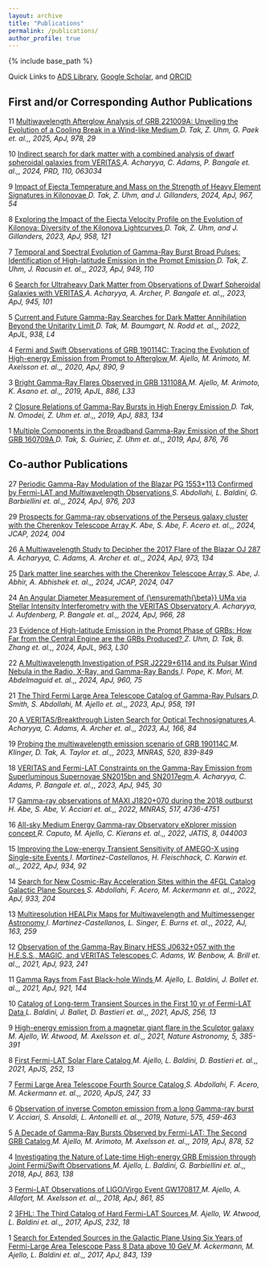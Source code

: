 ```yaml
---
layout: archive
title: "Publications"
permalink: /publications/
author_profile: true
---
```


{% include base_path %}

Quick Links to
 [ADS Library](https://ui.adsabs.harvard.edu/public-libraries/NcNSS5NLQBaMY7s9EsZfoQ),
 [Google Scholar](https://scholar.google.com/citations?user=UuiLBJEAAAAJ&hl=en), and
 [ORCID](https://orcid.org/0000-0002-9852-2469)

## First and/or Corresponding Author Publications
11 <a href="https://ui.adsabs.harvard.edu/abs/2025ApJ...978...29T/abstract">Multiwavelength Afterglow Analysis of GRB 221009A: Unveiling the Evolution of a Cooling Break in a Wind-like Medium   </a>
 *D. Tak, Z. Uhm, G. Paek et. al.,, 2025, ApJ, 978, 29*   
<span class="__dimensions_badge_embed__" data-doi="10.3847/1538-4357/ad94f4" data-style="small_rectangle"></span><script async src="https://badge.dimensions.ai/badge.js" charset="utf-8"></script>

 10 <a href="https://ui.adsabs.harvard.edu/abs/2024PhRvD.110f3034A/abstract">Indirect search for dark matter with a combined analysis of dwarf spheroidal galaxies from VERITAS   </a>
 *A. Acharyya, C. Adams, P. Bangale et. al.,, 2024, PRD, 110, 063034*   
<span class="__dimensions_badge_embed__" data-doi="10.1103/PhysRevD.110.063034" data-style="small_rectangle"></span><script async src="https://badge.dimensions.ai/badge.js" charset="utf-8"></script>

 9 <a href="https://ui.adsabs.harvard.edu/abs/2024ApJ...967...54T/abstract">Impact of Ejecta Temperature and Mass on the Strength of Heavy Element Signatures in Kilonovae   </a>
 *D. Tak, Z. Uhm, and J. Gillanders, 2024, ApJ, 967, 54*   
<span class="__dimensions_badge_embed__" data-doi="10.3847/1538-4357/ad3af4" data-style="small_rectangle"></span><script async src="https://badge.dimensions.ai/badge.js" charset="utf-8"></script>

 8 <a href="https://ui.adsabs.harvard.edu/abs/2023ApJ...958..121T/abstract">Exploring the Impact of the Ejecta Velocity Profile on the Evolution of Kilonova: Diversity of the Kilonova Lightcurves   </a>
 *D. Tak, Z. Uhm, and J. Gillanders, 2023, ApJ, 958, 121*   
<span class="__dimensions_badge_embed__" data-doi="10.3847/1538-4357/ad06b0" data-style="small_rectangle"></span><script async src="https://badge.dimensions.ai/badge.js" charset="utf-8"></script>

 7 <a href="https://ui.adsabs.harvard.edu/abs/2023ApJ...949..110T/abstract">Temporal and Spectral Evolution of Gamma-Ray Burst Broad Pulses: Identification of High-latitude Emission in the Prompt Emission   </a>
 *D. Tak, Z. Uhm, J. Racusin et. al.,, 2023, ApJ, 949, 110*   
<span class="__dimensions_badge_embed__" data-doi="10.3847/1538-4357/acc581" data-style="small_rectangle"></span><script async src="https://badge.dimensions.ai/badge.js" charset="utf-8"></script>

 6 <a href="https://ui.adsabs.harvard.edu/abs/2023ApJ...945..101A/abstract">Search for Ultraheavy Dark Matter from Observations of Dwarf Spheroidal Galaxies with VERITAS   </a>
 *A. Acharyya, A. Archer, P. Bangale et. al.,, 2023, ApJ, 945, 101*   
<span class="__dimensions_badge_embed__" data-doi="10.3847/1538-4357/acbc7b" data-style="small_rectangle"></span><script async src="https://badge.dimensions.ai/badge.js" charset="utf-8"></script>

 5 <a href="https://ui.adsabs.harvard.edu/abs/2022ApJ...938L...4T/abstract">Current and Future Gamma-Ray Searches for Dark Matter Annihilation Beyond the Unitarity Limit   </a>
 *D. Tak, M. Baumgart, N. Rodd et. al.,, 2022, ApJL, 938, L4*   
<span class="__dimensions_badge_embed__" data-doi="10.3847/2041-8213/ac9387" data-style="small_rectangle"></span><script async src="https://badge.dimensions.ai/badge.js" charset="utf-8"></script>

 4 <a href="https://ui.adsabs.harvard.edu/abs/2020ApJ...890....9A/abstract">Fermi and Swift Observations of GRB 190114C: Tracing the Evolution of High-energy Emission from Prompt to Afterglow   </a>
 *M. Ajello, M. Arimoto, M. Axelsson et. al.,, 2020, ApJ, 890, 9*   
<span class="__dimensions_badge_embed__" data-doi="10.3847/1538-4357/ab5b05" data-style="small_rectangle"></span><script async src="https://badge.dimensions.ai/badge.js" charset="utf-8"></script>

 3 <a href="https://ui.adsabs.harvard.edu/abs/2019ApJ...886L..33A/abstract">Bright Gamma-Ray Flares Observed in GRB 131108A   </a>
 *M. Ajello, M. Arimoto, K. Asano et. al.,, 2019, ApJL, 886, L33*   
<span class="__dimensions_badge_embed__" data-doi="10.3847/2041-8213/ab564f" data-style="small_rectangle"></span><script async src="https://badge.dimensions.ai/badge.js" charset="utf-8"></script>

 2 <a href="https://ui.adsabs.harvard.edu/abs/2019ApJ...883..134T/abstract">Closure Relations of Gamma-Ray Bursts in High Energy Emission   </a>
 *D. Tak, N. Omodei, Z. Uhm et. al.,, 2019, ApJ, 883, 134*   
<span class="__dimensions_badge_embed__" data-doi="10.3847/1538-4357/ab3982" data-style="small_rectangle"></span><script async src="https://badge.dimensions.ai/badge.js" charset="utf-8"></script>

 1 <a href="https://ui.adsabs.harvard.edu/abs/2019ApJ...876...76T/abstract">Multiple Components in the Broadband Gamma-Ray Emission of the Short GRB 160709A   </a>
 *D. Tak, S. Guiriec, Z. Uhm et. al.,, 2019, ApJ, 876, 76*   
<span class="__dimensions_badge_embed__" data-doi="10.3847/1538-4357/ab0e72" data-style="small_rectangle"></span><script async src="https://badge.dimensions.ai/badge.js" charset="utf-8"></script>

## Co-author Publications
 27 <a href="https://ui.adsabs.harvard.edu/abs/2024ApJ...976..203A/abstract">Periodic Gamma-Ray Modulation of the Blazar PG 1553+113 Confirmed by Fermi-LAT and Multiwavelength Observations   </a>
 *S. Abdollahi, L. Baldini, G. Barbiellini et. al.,, 2024, ApJ, 976, 203*   
<span class="__dimensions_badge_embed__" data-doi="10.3847/1538-4357/ad64c5" data-style="small_rectangle"></span><script async src="https://badge.dimensions.ai/badge.js" charset="utf-8"></script>

 29 <a href="https://ui.adsabs.harvard.edu/abs/2024JCAP...10..004A/abstract">Prospects for Gamma-ray observations of the Perseus galaxy cluster with the Cherenkov Telescope Array   </a>
 *K. Abe, S. Abe, F. Acero et. al.,, 2024, JCAP, 2024, 004*   
<span class="__dimensions_badge_embed__" data-doi="10.1088/1475-7516/2024/10/004" data-style="small_rectangle"></span><script async src="https://badge.dimensions.ai/badge.js" charset="utf-8"></script>

 26 <a href="https://ui.adsabs.harvard.edu/abs/2024ApJ...973..134A/abstract">A Multiwavelength Study to Decipher the 2017 Flare of the Blazar OJ 287   </a>
 *A. Acharyya, C. Adams, A. Archer et. al.,, 2024, ApJ, 973, 134*   
<span class="__dimensions_badge_embed__" data-doi="10.3847/1538-4357/ad64d0" data-style="small_rectangle"></span><script async src="https://badge.dimensions.ai/badge.js" charset="utf-8"></script>

 25 <a href="https://ui.adsabs.harvard.edu/abs/2024JCAP...07..047A/abstract">Dark matter line searches with the Cherenkov Telescope Array   </a>
 *S. Abe, J. Abhir, A. Abhishek et. al.,, 2024, JCAP, 2024, 047*   
<span class="__dimensions_badge_embed__" data-doi="10.1088/1475-7516/2024/07/047" data-style="small_rectangle"></span><script async src="https://badge.dimensions.ai/badge.js" charset="utf-8"></script>

 24 <a href="https://ui.adsabs.harvard.edu/abs/2024ApJ...966...28A/abstract">An Angular Diameter Measurement of {\ensuremath{\beta}} UMa via Stellar Intensity Interferometry with the VERITAS Observatory   </a>
 *A. Acharyya, J. Aufdenberg, P. Bangale et. al.,, 2024, ApJ, 966, 28*   
<span class="__dimensions_badge_embed__" data-doi="10.3847/1538-4357/ad2b68" data-style="small_rectangle"></span><script async src="https://badge.dimensions.ai/badge.js" charset="utf-8"></script>

 23 <a href="https://ui.adsabs.harvard.edu/abs/2024ApJ...963L..30U/abstract">Evidence of High-latitude Emission in the Prompt Phase of GRBs: How Far from the Central Engine are the GRBs Produced?   </a>
 *Z. Uhm, D. Tak, B. Zhang et. al.,, 2024, ApJL, 963, L30*   
<span class="__dimensions_badge_embed__" data-doi="10.3847/2041-8213/ad28b7" data-style="small_rectangle"></span><script async src="https://badge.dimensions.ai/badge.js" charset="utf-8"></script>

 22 <a href="https://ui.adsabs.harvard.edu/abs/2024ApJ...960...75P/abstract">A Multiwavelength Investigation of PSR J2229+6114 and its Pulsar Wind Nebula in the Radio, X-Ray, and Gamma-Ray Bands   </a>
 *I. Pope, K. Mori, M. Abdelmaguid et. al.,, 2024, ApJ, 960, 75*   
<span class="__dimensions_badge_embed__" data-doi="10.3847/1538-4357/ad0120" data-style="small_rectangle"></span><script async src="https://badge.dimensions.ai/badge.js" charset="utf-8"></script>

 21 <a href="https://ui.adsabs.harvard.edu/abs/2023ApJ...958..191S/abstract">The Third Fermi Large Area Telescope Catalog of Gamma-Ray Pulsars   </a>
 *D. Smith, S. Abdollahi, M. Ajello et. al.,, 2023, ApJ, 958, 191*   
<span class="__dimensions_badge_embed__" data-doi="10.3847/1538-4357/acee67" data-style="small_rectangle"></span><script async src="https://badge.dimensions.ai/badge.js" charset="utf-8"></script>

 20 <a href="https://ui.adsabs.harvard.edu/abs/2023AJ....166...84A/abstract">A VERITAS/Breakthrough Listen Search for Optical Technosignatures   </a>
 *A. Acharyya, C. Adams, A. Archer et. al.,, 2023, AJ, 166, 84*   
<span class="__dimensions_badge_embed__" data-doi="10.3847/1538-3881/ace347" data-style="small_rectangle"></span><script async src="https://badge.dimensions.ai/badge.js" charset="utf-8"></script>

 19 <a href="https://ui.adsabs.harvard.edu/abs/2023MNRAS.520..839K/abstract">Probing the multiwavelength emission scenario of GRB 190114C   </a>
 *M. Klinger, D. Tak, A. Taylor et. al.,, 2023, MNRAS, 520, 839-849*   
<span class="__dimensions_badge_embed__" data-doi="10.1093/mnras/stad142" data-style="small_rectangle"></span><script async src="https://badge.dimensions.ai/badge.js" charset="utf-8"></script>

 18 <a href="https://ui.adsabs.harvard.edu/abs/2023ApJ...945...30A/abstract">VERITAS and Fermi-LAT Constraints on the Gamma-Ray Emission from Superluminous Supernovae SN2015bn and SN2017egm   </a>
 *A. Acharyya, C. Adams, P. Bangale et. al.,, 2023, ApJ, 945, 30*   
<span class="__dimensions_badge_embed__" data-doi="10.3847/1538-4357/acb7e6" data-style="small_rectangle"></span><script async src="https://badge.dimensions.ai/badge.js" charset="utf-8"></script>

 17 <a href="https://ui.adsabs.harvard.edu/abs/2022MNRAS.517.4736A/abstract">Gamma-ray observations of MAXI J1820+070 during the 2018 outburst   </a>
 *H. Abe, S. Abe, V. Acciari et. al.,, 2022, MNRAS, 517, 4736-4751*   
<span class="__dimensions_badge_embed__" data-doi="10.1093/mnras/stac2686" data-style="small_rectangle"></span><script async src="https://badge.dimensions.ai/badge.js" charset="utf-8"></script>

 16 <a href="https://ui.adsabs.harvard.edu/abs/2022JATIS...8d4003C/abstract">All-sky Medium Energy Gamma-ray Observatory eXplorer mission concept   </a>
 *R. Caputo, M. Ajello, C. Kierans et. al.,, 2022, JATIS, 8, 044003*   
<span class="__dimensions_badge_embed__" data-doi="10.1117/1.JATIS.8.4.044003" data-style="small_rectangle"></span><script async src="https://badge.dimensions.ai/badge.js" charset="utf-8"></script>

 15 <a href="https://ui.adsabs.harvard.edu/abs/2022ApJ...934...92M/abstract">Improving the Low-energy Transient Sensitivity of AMEGO-X using Single-site Events   </a>
 *I. Martinez-Castellanos, H. Fleischhack, C. Karwin et. al.,, 2022, ApJ, 934, 92*   
<span class="__dimensions_badge_embed__" data-doi="10.3847/1538-4357/ac7ab2" data-style="small_rectangle"></span><script async src="https://badge.dimensions.ai/badge.js" charset="utf-8"></script>

 14 <a href="https://ui.adsabs.harvard.edu/abs/2022ApJ...933..204A/abstract">Search for New Cosmic-Ray Acceleration Sites within the 4FGL Catalog Galactic Plane Sources   </a>
 *S. Abdollahi, F. Acero, M. Ackermann et. al.,, 2022, ApJ, 933, 204*   
<span class="__dimensions_badge_embed__" data-doi="10.3847/1538-4357/ac704f" data-style="small_rectangle"></span><script async src="https://badge.dimensions.ai/badge.js" charset="utf-8"></script>

 13 <a href="https://ui.adsabs.harvard.edu/abs/2022AJ....163..259M/abstract">Multiresolution HEALPix Maps for Multiwavelength and Multimessenger Astronomy   </a>
 *I. Martinez-Castellanos, L. Singer, E. Burns et. al.,, 2022, AJ, 163, 259*   
<span class="__dimensions_badge_embed__" data-doi="10.3847/1538-3881/ac6260" data-style="small_rectangle"></span><script async src="https://badge.dimensions.ai/badge.js" charset="utf-8"></script>

 12 <a href="https://ui.adsabs.harvard.edu/abs/2021ApJ...923..241A/abstract">Observation of the Gamma-Ray Binary HESS J0632+057 with the H.E.S.S., MAGIC, and VERITAS Telescopes   </a>
 *C. Adams, W. Benbow, A. Brill et. al.,, 2021, ApJ, 923, 241*   
<span class="__dimensions_badge_embed__" data-doi="10.3847/1538-4357/ac29b7" data-style="small_rectangle"></span><script async src="https://badge.dimensions.ai/badge.js" charset="utf-8"></script>

 11 <a href="https://ui.adsabs.harvard.edu/abs/2021ApJ...921..144A/abstract">Gamma Rays from Fast Black-hole Winds   </a>
 *M. Ajello, L. Baldini, J. Ballet et. al.,, 2021, ApJ, 921, 144*   
<span class="__dimensions_badge_embed__" data-doi="10.3847/1538-4357/ac1bb2" data-style="small_rectangle"></span><script async src="https://badge.dimensions.ai/badge.js" charset="utf-8"></script>

 10 <a href="https://ui.adsabs.harvard.edu/abs/2021ApJS..256...13B/abstract">Catalog of Long-term Transient Sources in the First 10 yr of Fermi-LAT Data   </a>
 *L. Baldini, J. Ballet, D. Bastieri et. al.,, 2021, ApJS, 256, 13*   
<span class="__dimensions_badge_embed__" data-doi="10.3847/1538-4365/ac072a" data-style="small_rectangle"></span><script async src="https://badge.dimensions.ai/badge.js" charset="utf-8"></script>

 9 <a href="https://ui.adsabs.harvard.edu/abs/2021NatAs...5..385F/abstract">High-energy emission from a magnetar giant flare in the Sculptor galaxy   </a>
 *M. Ajello, W. Atwood, M. Axelsson et. al.,, 2021, Nature Astronomy, 5, 385-391*   
<span class="__dimensions_badge_embed__" data-doi="10.1038/s41550-020-01287-8" data-style="small_rectangle"></span><script async src="https://badge.dimensions.ai/badge.js" charset="utf-8"></script>

 8 <a href="https://ui.adsabs.harvard.edu/abs/2021ApJS..252...13A/abstract">First Fermi-LAT Solar Flare Catalog   </a>
 *M. Ajello, L. Baldini, D. Bastieri et. al.,, 2021, ApJS, 252, 13*   
<span class="__dimensions_badge_embed__" data-doi="10.3847/1538-4365/abd32e" data-style="small_rectangle"></span><script async src="https://badge.dimensions.ai/badge.js" charset="utf-8"></script>

 7 <a href="https://ui.adsabs.harvard.edu/abs/2020ApJS..247...33A/abstract">Fermi Large Area Telescope Fourth Source Catalog   </a>
 *S. Abdollahi, F. Acero, M. Ackermann et. al.,, 2020, ApJS, 247, 33*   
<span class="__dimensions_badge_embed__" data-doi="10.3847/1538-4365/ab6bcb" data-style="small_rectangle"></span><script async src="https://badge.dimensions.ai/badge.js" charset="utf-8"></script>

 6 <a href="https://ui.adsabs.harvard.edu/abs/2019Natur.575..459M/abstract">Observation of inverse Compton emission from a long Gamma-ray burst   </a>
 *V. Acciari, S. Ansoldi, L. Antonelli et. al.,, 2019, Nature, 575, 459-463*   
<span class="__dimensions_badge_embed__" data-doi="10.1038/s41586-019-1754-6" data-style="small_rectangle"></span><script async src="https://badge.dimensions.ai/badge.js" charset="utf-8"></script>

 5 <a href="https://ui.adsabs.harvard.edu/abs/2019ApJ...878...52A/abstract">A Decade of Gamma-Ray Bursts Observed by Fermi-LAT: The Second GRB Catalog   </a>
 *M. Ajello, M. Arimoto, M. Axelsson et. al.,, 2019, ApJ, 878, 52*   
<span class="__dimensions_badge_embed__" data-doi="10.3847/1538-4357/ab1d4e" data-style="small_rectangle"></span><script async src="https://badge.dimensions.ai/badge.js" charset="utf-8"></script>

 4 <a href="https://ui.adsabs.harvard.edu/abs/2018ApJ...863..138A/abstract">Investigating the Nature of Late-time High-energy GRB Emission through Joint Fermi/Swift Observations   </a>
 *M. Ajello, L. Baldini, G. Barbiellini et. al.,, 2018, ApJ, 863, 138*   
<span class="__dimensions_badge_embed__" data-doi="10.3847/1538-4357/aad000" data-style="small_rectangle"></span><script async src="https://badge.dimensions.ai/badge.js" charset="utf-8"></script>

 3 <a href="https://ui.adsabs.harvard.edu/abs/2018ApJ...861...85A/abstract">Fermi-LAT Observations of LIGO/Virgo Event GW170817   </a>
 *M. Ajello, A. Allafort, M. Axelsson et. al.,, 2018, ApJ, 861, 85*   
<span class="__dimensions_badge_embed__" data-doi="10.3847/1538-4357/aac515" data-style="small_rectangle"></span><script async src="https://badge.dimensions.ai/badge.js" charset="utf-8"></script>

 2 <a href="https://ui.adsabs.harvard.edu/abs/2017ApJS..232...18A/abstract">3FHL: The Third Catalog of Hard Fermi-LAT Sources   </a>
 *M. Ajello, W. Atwood, L. Baldini et. al.,, 2017, ApJS, 232, 18*   
<span class="__dimensions_badge_embed__" data-doi="10.3847/1538-4365/aa8221" data-style="small_rectangle"></span><script async src="https://badge.dimensions.ai/badge.js" charset="utf-8"></script>

 1 <a href="https://ui.adsabs.harvard.edu/abs/2017ApJ...843..139A/abstract">Search for Extended Sources in the Galactic Plane Using Six Years of Fermi-Large Area Telescope Pass 8 Data above 10 GeV   </a>
 *M. Ackermann, M. Ajello, L. Baldini et. al.,, 2017, ApJ, 843, 139*   
<span class="__dimensions_badge_embed__" data-doi="10.3847/1538-4357/aa775a" data-style="small_rectangle"></span><script async src="https://badge.dimensions.ai/badge.js" charset="utf-8"></script>
